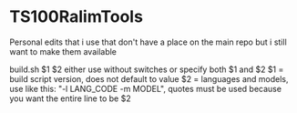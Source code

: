 # TS100RalimTools
Personal edits that i use that don't have a place on the main repo but i still want to make them available

build.sh $1 $2
either use without switches or specify both $1 and $2
$1 = build script version, does not default to value
$2 = languages and models, use like this: "-l LANG_CODE -m MODEL", quotes must be used because you want the entire line to be $2
